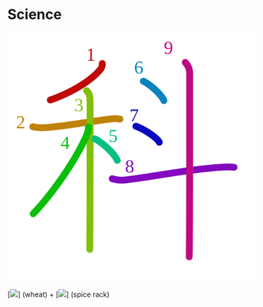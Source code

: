 # Science
![79d1](../kanji-colorize/79d1.svg)

[![](http://www.kanjidamage.com/assets/radsmall/wheat-21759cad729503b2638750c5eea5f8abcfe84a8dd6b5ae7c59668be6173fada2.jpg)] (wheat) + [![](http://www.kanjidamage.com/assets/radsmall/spice-rack-5085eb03343d37745cb9632a9681193b15483db36043327a30cebf573b8c3e97.jpg)] (spice rack)